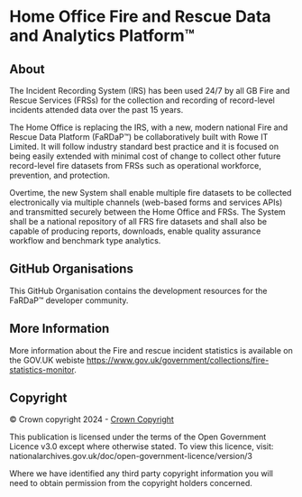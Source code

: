 # Home Office Fire and Rescue Data and Analytics Platform™

## About

The Incident Recording System (IRS) has been used 24/7 by all GB Fire and Rescue Services (FRSs) for the collection and recording of record-level incidents attended data over the past 15 years.

The Home Office is replacing the IRS, with a new, modern national Fire and Rescue Data Platform (FaRDaP™) be collaboratively built with Rowe IT Limited. It will follow industry standard best practice and it is focused on being easily extended with minimal cost of change to collect other future record-level fire datasets from FRSs such as operational workforce, prevention, and protection.

Overtime, the new System shall enable multiple fire datasets to be collected electronically via multiple channels (web-based forms and services APIs) and transmitted securely between the Home Office and FRSs. The System shall be a national repository of all FRS fire datasets and shall also be capable of producing reports, downloads, enable quality assurance workflow and benchmark type analytics.

## GitHub Organisations

This GitHub Organisation contains the development resources for the FaRDaP™ developer community.

## More Information

More information about the Fire and rescue incident statistics is available on the GOV.UK webiste https://www.gov.uk/government/collections/fire-statistics-monitor.

## Copyright

© Crown copyright 2024 - [Crown Copyright](https://www.nationalarchives.gov.uk/information-management/re-using-public-sector-information/uk-government-licensing-framework/crown-copyright/)

This publication is licensed under the terms of the Open Government Licence v3.0 except where otherwise stated. To view this licence, visit: nationalarchives.gov.uk/doc/open-government-licence/version/3

Where we have identified any third party copyright information you will need to obtain permission from the copyright holders concerned.
